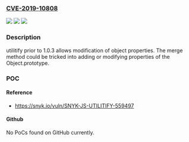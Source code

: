 ### [CVE-2019-10808](https://cve.mitre.org/cgi-bin/cvename.cgi?name=CVE-2019-10808)
![](https://img.shields.io/static/v1?label=Product&message=utilitify&color=blue)
![](https://img.shields.io/static/v1?label=Version&message=All%20versions%20prior%20to%201.0.3%20&color=brightgreen)
![](https://img.shields.io/static/v1?label=Vulnerability&message=Prototype%20Pollution&color=brightgreen)

### Description

utilitify prior to 1.0.3 allows modification of object properties. The merge method could be tricked into adding or modifying properties of the Object.prototype.

### POC

#### Reference
- https://snyk.io/vuln/SNYK-JS-UTILITIFY-559497

#### Github
No PoCs found on GitHub currently.

